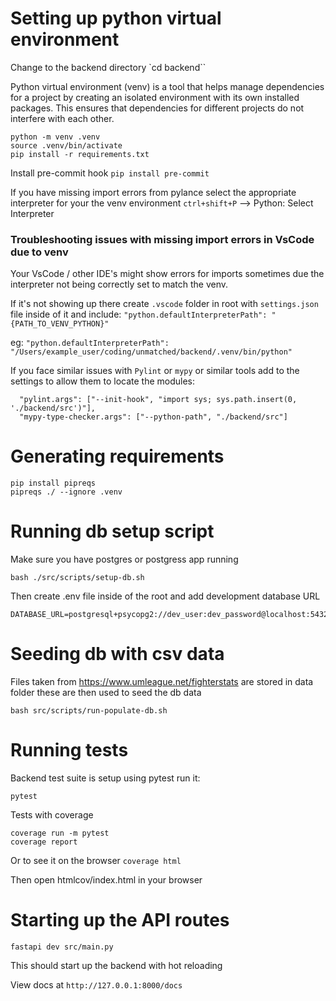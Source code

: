 # Setting up python virtual environment

Change to the backend directory `cd backend``

Python virtual environment (venv) is a tool that helps manage dependencies for a project by creating an isolated environment with its own installed packages. This ensures that dependencies for different projects do not interfere with each other.

```
python -m venv .venv
source .venv/bin/activate
pip install -r requirements.txt
```

Install pre-commit hook
`pip install pre-commit`

If you have missing import errors from pylance select the appropriate interpreter for your the venv environment
`ctrl+shift+P` --> Python: Select Interpreter

### Troubleshooting issues with missing import errors in VsCode due to venv

Your VsCode / other IDE's might show errors for imports sometimes due the interpreter not being correctly set to match the venv.

If it's not showing up there create `.vscode` folder in root with `settings.json` file inside of it and include:
`"python.defaultInterpreterPath": "{PATH_TO_VENV_PYTHON}"`

eg: `"python.defaultInterpreterPath": "/Users/example_user/coding/unmatched/backend/.venv/bin/python"`

If you face similar issues with `Pylint` or `mypy` or similar tools add to the settings to allow them to locate the modules:

```
  "pylint.args": ["--init-hook", "import sys; sys.path.insert(0, './backend/src')"],
  "mypy-type-checker.args": ["--python-path", "./backend/src"]
```

# Generating requirements

```
pip install pipreqs
pipreqs ./ --ignore .venv
```

# Running db setup script

Make sure you have postgres or postgress app running

`bash ./src/scripts/setup-db.sh`

Then create .env file inside of the root and add development database URL

```
DATABASE_URL=postgresql+psycopg2://dev_user:dev_password@localhost:5432/unmatched_dev
```

# Seeding db with csv data

Files taken from https://www.umleague.net/fighterstats are stored in data folder these are then used to seed the db data

`bash src/scripts/run-populate-db.sh`

# Running tests

Backend test suite is setup using pytest run it:

`pytest`

Tests with coverage

```
coverage run -m pytest
coverage report
```

Or to see it on the browser
`coverage html`

Then open htmlcov/index.html in your browser

# Starting up the API routes

```
fastapi dev src/main.py
```

This should start up the backend with hot reloading

View docs at
`http://127.0.0.1:8000/docs`
